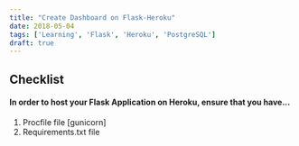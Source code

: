 ```yaml
---
title: "Create Dashboard on Flask-Heroku"
date: 2018-05-04
tags: ['Learning', 'Flask', 'Heroku', 'PostgreSQL']
draft: true
---
```


## Checklist
#### In order to host your Flask Application on Heroku, ensure that you have...
1. Procfile file [gunicorn]
2. Requirements.txt file
